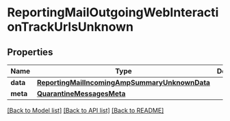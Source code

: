 # ReportingMailOutgoingWebInteractionTrackUrlsUnknown

## Properties
Name | Type | Description | Notes
------------ | ------------- | ------------- | -------------
**data** | [**ReportingMailIncomingAmpSummaryUnknownData**](ReportingMailIncomingAmpSummaryUnknownData.md) |  | [optional] 
**meta** | [**QuarantineMessagesMeta**](QuarantineMessagesMeta.md) |  | [optional] 

[[Back to Model list]](../README.md#documentation-for-models) [[Back to API list]](../README.md#documentation-for-api-endpoints) [[Back to README]](../README.md)

